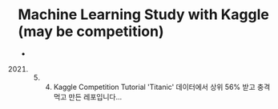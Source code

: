 # Machine Learning Study with Kaggle (may be competition) 
-

2021. 05. 04. Kaggle Competition Tutorial 'Titanic' 데이터에서 상위 56% 받고 충격먹고 만든 레포입니다...
